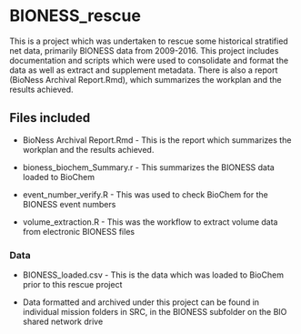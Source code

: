 
# BIONESS_rescue

This is a project which was undertaken to rescue some historical
stratified net data, primarily BIONESS data from 2009-2016. This project
includes documentation and scripts which were used to consolidate and
format the data as well as extract and supplement metadata. There is
also a report (BioNess Archival Report.Rmd), which summarizes the
workplan and the results achieved.

## Files included

- BioNess Archival Report.Rmd - This is the report which summarizes the
  workplan and the results achieved.

- bioness_biochem_Summary.r - This summarizes the BIONESS data loaded to
  BioChem

- event_number_verify.R - This was used to check BioChem for the BIONESS
  event numbers

- volume_extraction.R - This was the workflow to extract volume data
  from electronic BIONESS files

### Data

- BIONESS_loaded.csv - This is the data which was loaded to BioChem
  prior to this rescue project

- Data formatted and archived under this project can be found in
  individual mission folders in SRC, in the BIONESS subfolder on the BIO
  shared network drive
